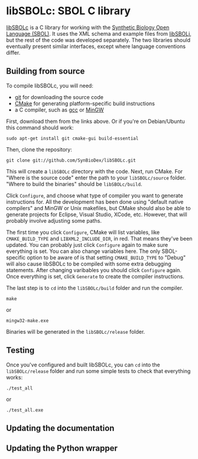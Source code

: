 libSBOLc: SBOL C library
========================

[libSBOLc](https://github.com/SynBioDex/libSBOLc) is a C library for working with the [Synthetic Biology Open Language (SBOL)](http://sbolstandard.org). It uses the XML schema and example files from [libSBOLj](https://github.com/SynBioDex/libSBOLj), but the rest of the code was developed separately. The two libraries should eventually present similar interfaces, except where language conventions differ.

Building from source
--------------------

To compile libSBOLc, you will need:

* [git](http://git-scm.com/) for downloading the source code
* [CMake](http://www.cmake.org/cmake/resources/software.html) for generating platform-specific build instructions
* a C compiler, such as [gcc](http://gcc.gnu.org/) or [MinGW](http://www.mingw.org/wiki/InstallationHOWTOforMinGW)

First, download them from the links above. Or if you're on Debian/Ubuntu this command should work:

    sudo apt-get install git cmake-gui build-essential

Then, clone the repository:

    git clone git://github.com/SynBioDex/libSBOLc.git

This will create a <code>libSBOLc</code> directory with the code. Next, run CMake. For "Where is the source code" enter the path to your <code>libSBOLc/source</code> folder. "Where to build the binaries" should be <code>libSBOLc/build</code>.

Click <code>Configure</code>, and choose what type of compiler you want to generate instructions for. All the development has been done using "default native compilers" and MinGW or Unix makefiles, but CMake should also be able to generate projects for Eclipse, Visual Studio, XCode, etc. However, that will probably involve adjusting some paths.

The first time you click <code>Configure</code>, CMake will list variables, like <code>CMAKE_BUILD_TYPE</code> and <code>LIBXML2_INCLUDE_DIR</code>, in red. That means they've been updated. You can probably just click <code>Configure</code> again to make sure everything is set. You can also change variables here. The only SBOL-specific option to be aware of is that setting <code>CMAKE_BUILD_TYPE</code> to "Debug" will also cause libSBOLc to be compiled with some extra debugging statements. After changing varibables you should click <code>Configure</code> again. Once everything is set, click <code>Generate</code> to create the compiler instructions.

The last step is to <code>cd</code> into the <code>libSBOLc/build</code> folder and run the compiler.

    make

or

    mingw32-make.exe

Binaries will be generated in the <code>libSBOLc/release</code> folder.

Testing
-------

Once you've configured and built libSBOLc, you can <code>cd</code> into the <code>libSBOLc/release</code> folder and run some simple tests to check that everything works:

    ./test_all

or 

    ./test_all.exe

Updating the documentation
--------------------------

Updating the Python wrapper
---------------------------
